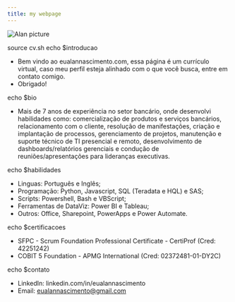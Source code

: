 ```yaml
---
title: my webpage
---
```

![Alan picture](https://github.githubassets.com/images/modules/logos_page/GitHub-Mark.png)


source cv.sh
echo $introducao

- Bem vindo ao eualannascimento.com, essa página é um currículo virtual, caso meu perfil esteja alinhado com o que você busca, entre em contato comigo.
- Obrigado!


echo $bio

- Mais de 7 anos de experiência no setor bancário, onde desenvolvi habilidades como: comercialização de produtos e serviços bancários, relacionamento com o cliente, resolução de manifestações, criação e implantação de processos, gerenciamento de projetos, manutenção e suporte técnico de TI presencial e remoto, desenvolvimento de dashboards/relatórios gerenciais e condução de reuniões/apresentações para lideranças executivas.


echo $habilidades

- Linguas: Português e Inglês;
- Programação: Python, Javascript, SQL (Teradata e HQL) e SAS;
- Scripts: Powershell, Bash e VBScript;
- Ferramentas de DataViz: Power BI e Tableau;
- Outros: Office, Sharepoint, PowerApps e Power Automate.


echo $certificacoes

- SFPC - Scrum Foundation Professional Certificate - CertiProf (Cred: 42251242)
- COBIT 5 Foundation - APMG International (Cred: 02372481-01-DY2C)


echo $contato

- LinkedIn: linkedin.com/in/eualannascimento
- Email: eualannascimento@gmail.com
